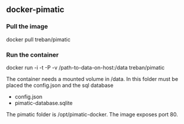 ## docker-pimatic

### Pull the image

docker pull treban/pimatic

### Run the container

docker run -i -t -P -v /path-to-data-on-host:/data treban/pimatic

The container needs a mounted volume in /data. 
In this folder must be placed the config.json and the sql database
- config.json
- pimatic-database.sqlite
 
The pimatic folder is /opt/pimatic-docker.
The image exposes port 80.

